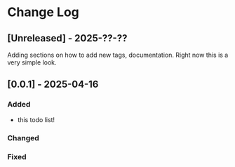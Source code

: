 # Change Log

## [Unreleased] - 2025-??-??

Adding sections on how to add new tags, documentation. Right now this is a very simple look.

## [0.0.1] - 2025-04-16

### Added

- this todo list!

### Changed

### Fixed
